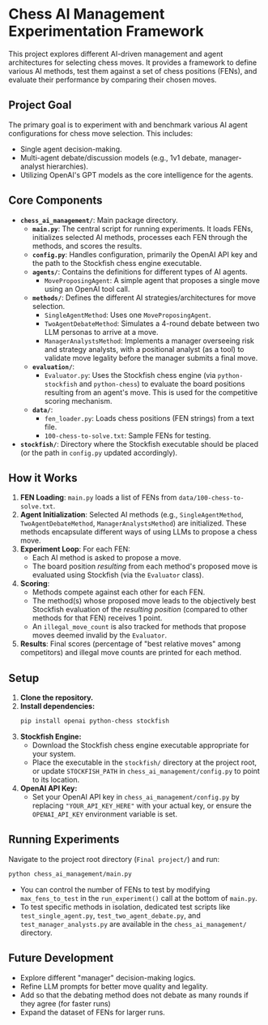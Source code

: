 # Chess AI Management Experimentation Framework

This project explores different AI-driven management and agent architectures for selecting chess moves. It provides a framework to define various AI methods, test them against a set of chess positions (FENs), and evaluate their performance by comparing their chosen moves.

## Project Goal

The primary goal is to experiment with and benchmark various AI agent configurations for chess move selection. This includes:
- Single agent decision-making.
- Multi-agent debate/discussion models (e.g., 1v1 debate, manager-analyst hierarchies).
- Utilizing OpenAI's GPT models as the core intelligence for the agents.

## Core Components

- **`chess_ai_management/`**: Main package directory.
    - **`main.py`**: The central script for running experiments. It loads FENs, initializes selected AI methods, processes each FEN through the methods, and scores the results.
    - **`config.py`**: Handles configuration, primarily the OpenAI API key and the path to the Stockfish chess engine executable.
    - **`agents/`**: Contains the definitions for different types of AI agents.
        - `MoveProposingAgent`: A simple agent that proposes a single move using an OpenAI tool call.
    - **`methods/`**: Defines the different AI strategies/architectures for move selection.
        - `SingleAgentMethod`: Uses one `MoveProposingAgent`.
        - `TwoAgentDebateMethod`: Simulates a 4-round debate between two LLM personas to arrive at a move.
        - `ManagerAnalystsMethod`: Implements a manager overseeing risk and strategy analysts, with a positional analyst (as a tool) to validate move legality before the manager submits a final move.
    - **`evaluation/`**: 
        - `Evaluator.py`: Uses the Stockfish chess engine (via `python-stockfish` and `python-chess`) to evaluate the board positions resulting from an agent's move. This is used for the competitive scoring mechanism.
    - **`data/`**: 
        - `fen_loader.py`: Loads chess positions (FEN strings) from a text file.
        - `100-chess-to-solve.txt`: Sample FENs for testing.
- **`stockfish/`**: Directory where the Stockfish executable should be placed (or the path in `config.py` updated accordingly).

## How it Works

1.  **FEN Loading**: `main.py` loads a list of FENs from `data/100-chess-to-solve.txt`.
2.  **Agent Initialization**: Selected AI methods (e.g., `SingleAgentMethod`, `TwoAgentDebateMethod`, `ManagerAnalystsMethod`) are initialized. These methods encapsulate different ways of using LLMs to propose a chess move.
3.  **Experiment Loop**: For each FEN:
    *   Each AI method is asked to propose a move.
    *   The board position *resulting* from each method's proposed move is evaluated using Stockfish (via the `Evaluator` class).
4.  **Scoring**: 
    *   Methods compete against each other for each FEN.
    *   The method(s) whose proposed move leads to the objectively best Stockfish evaluation of the *resulting position* (compared to other methods for that FEN) receives 1 point.
    *   An `illegal_move_count` is also tracked for methods that propose moves deemed invalid by the `Evaluator`.
5.  **Results**: Final scores (percentage of "best relative moves" among competitors) and illegal move counts are printed for each method.

## Setup

1.  **Clone the repository.**
2.  **Install dependencies:**
    ```bash
    pip install openai python-chess stockfish
    ```
3.  **Stockfish Engine:**
    *   Download the Stockfish chess engine executable appropriate for your system.
    *   Place the executable in the `stockfish/` directory at the project root, or update `STOCKFISH_PATH` in `chess_ai_management/config.py` to point to its location.
4.  **OpenAI API Key:**
    *   Set your OpenAI API key in `chess_ai_management/config.py` by replacing `"YOUR_API_KEY_HERE"` with your actual key, or ensure the `OPENAI_API_KEY` environment variable is set.

## Running Experiments

Navigate to the project root directory (`Final project/`) and run:

```bash
python chess_ai_management/main.py
```

-   You can control the number of FENs to test by modifying `max_fens_to_test` in the `run_experiment()` call at the bottom of `main.py`.
-   To test specific methods in isolation, dedicated test scripts like `test_single_agent.py`, `test_two_agent_debate.py`, and `test_manager_analysts.py` are available in the `chess_ai_management/` directory.

## Future Development

-   Explore different "manager" decision-making logics.
-   Refine LLM prompts for better move quality and legality.
-   Add so that the debating method does not debate as many rounds if they agree (for  faster runs)
-   Expand the dataset of FENs for larger runs. 